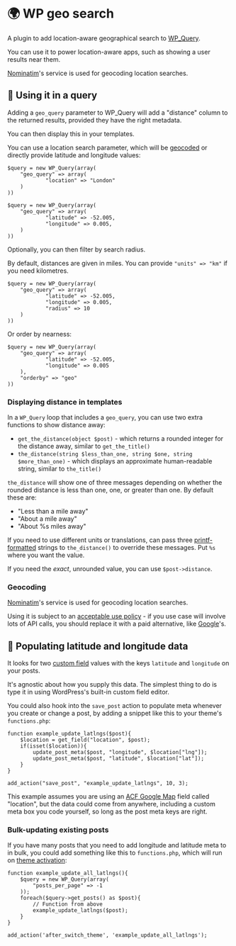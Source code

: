 # 🌍 WP geo search

A plugin to add location-aware geographical search to [WP_Query](https://developer.wordpress.org/reference/classes/wp_query/).

You can use it to power location-aware apps, such as showing a user results near them.

[Nominatim](https://nominatim.org/)'s service is used for geocoding location searches.

## 🔎 Using it in a query

Adding a `geo_query` parameter to WP_Query will add a "distance" column to the returned results, provided they have the right metadata.

You can then display this in your templates.

You can use a location search parameter, which will be [geocoded](#geocoding) or directly provide latitude and longitude values:


```
$query = new WP_Query(array(
    "geo_query" => array(
            "location" => "London"
    )
))

$query = new WP_Query(array(
    "geo_query" => array(
            "latitude" => -52.005,
            "longitude" => 0.005,
    )
))
```

Optionally, you can then filter by search radius.

By default, distances are given in miles. You can provide `"units" => "km"` if you need kilometres.

```
$query = new WP_Query(array(
    "geo_query" => array(
            "latitude" => -52.005,
            "longitude" => 0.005,
            "radius" => 10
    )
))
```

Or order by nearness:

```
$query = new WP_Query(array(
    "geo_query" => array(
            "latitude" => -52.005,
            "longitude" => 0.005
    ),
    "orderby" => "geo"
))
```

### Displaying distance in templates

In a `WP_Query` loop that includes a `geo_query`, you can use two extra functions to show distance away:

- `get_the_distance(object $post)` - which returns a rounded integer for the distance away, similar to `get_the_title()`
- `the_distance(string $less_than_one, string $one, string $more_than_one)` - which displays an approximate human-readable string, similar to `the_title()`

`the_distance` will show one of three messages depending on whether the rounded distance is less than one, one, or greater than one. By default these are:

- "Less than a mile away"
- "About a mile away"
- "About %s miles away"

If you need to use different units or translations, can pass three [printf-formatted](https://www.php.net/manual/en/function.printf.php) strings to `the_distance()` to override these messages. Put `%s` where you want the value.

If you need the _exact_, unrounded value, you can use `$post->distance`.

### Geocoding

[Nominatim](https://nominatim.org/)'s service is used for geocoding location searches.

Using it is subject to an [acceptable use policy](https://operations.osmfoundation.org/policies/nominatim/) - if you use case will involve lots of API calls, you should replace it with a paid alternative, like [Google](https://developers.google.com/maps/documentation/geocoding/overview)'s.

## 📍 Populating latitude and longitude data

It looks for two [custom field](https://wordpress.org/support/article/custom-fields/) values with the keys `latitude` and `longitude` on your posts.

It's agnostic about how you supply this data. The simplest thing to do is type it in using WordPress's built-in custom field editor.

You could also hook into the `save_post` action to populate meta whenever you create or change a post, by adding a snippet like this to your theme's `functions.php`:

```
function example_update_latlngs($post){
    $location = get_field("location", $post);
    if(isset($location)){
        update_post_meta($post, "longitude", $location["lng"]);
        update_post_meta($post, "latitude", $location["lat"]);
    }
}

add_action("save_post", "example_update_latlngs", 10, 3);
```

This example assumes you are using an [ACF Google Map](https://www.advancedcustomfields.com/resources/google-map/) field called "location", but the data could come from anywhere, including a custom meta box you code yourself, so long as the post meta keys are right.

### Bulk-updating existing posts

If you have many posts that you need to add longitude and latitude meta to in bulk, you could add something like this to `functions.php`, which will run on [theme activation](https://developer.wordpress.org/reference/hooks/after_switch_theme/):

```
function example_update_all_latlngs(){
    $query = new WP_Query(array(
        "posts_per_page" => -1
    ));
    foreach($query->get_posts() as $post){
        // Function from above
        example_update_latlngs($post);
    }
}

add_action('after_switch_theme', 'example_update_all_latlngs');
```
